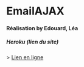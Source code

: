 <h1>EmailAJAX</h1>
<h4>Réalisation by Edouard, Léa</h4>

<h5>Heroku (lien du site)</h5>
    >  <a href="https://email-ed.herokuapp.com">Lien en ligne</a>
